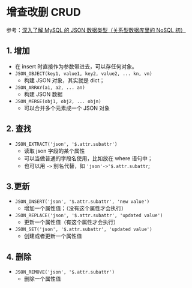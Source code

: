 # 增查改删 CRUD

参考：[深入了解 MySQL 的 JSON 数据类型（关系型数据库里的 NoSQL 初）](https://learnku.com/laravel/t/13185/in-depth-understanding-of-json-data-type-of-mysql-nosql-in-relational-database)

## 1. 增加
- 在 insert 时直接作为参数带进去，可以存任何对象。
- `JSON_OBJECT(key1, value1, key2, value2, ... kn, vn)`
    - 构建 JSON 对象，其实就是 dict；
- `JSON_ARRAY(a1, a2, ... an)`
    - 构建 JSON 数据
- `JSON_MERGE(obj1, obj2, ... objn)`
    - 可以合并多个元素成一个 JSON 对象


## 2. 查找
- `JSON_EXTRACT('json', '$.attr.subattr')`
    - 读取 json 字段的某个属性
    - 可以当做普通的字段名使用，比如放在 where 语句中；
    - 也可以用 `->` 别名代替，如 `'json'->'$.attr.subattr`;


## 3.更新
- `JSON_INSERT('json', '$.attr.subattr', 'new value')`
    - 增加一个属性值；（没有这个属性才会执行）
- `JSON_REPLACE('json', '$.attr.subattr', 'updated value')`
    - 更新一个属性值（有这个属性才会执行）
- `JSON_SET('json', '$.attr.subattr', 'updated value')`
    - 创建或者更新一个属性值

## 4. 删除
- `JSON_REMOVE('json', '$.attr.subattr')`
    - 删除一个属性值
